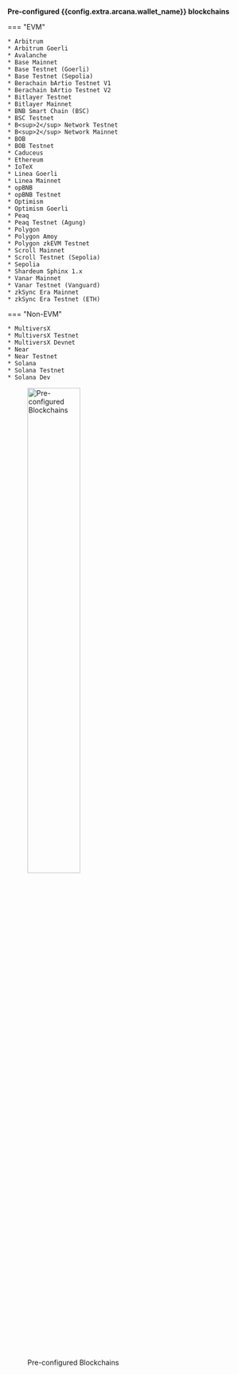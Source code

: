 <!--**Configured Blockchain Networks (Default)**:-->

**Pre-configured {{config.extra.arcana.wallet_name}} blockchains**

=== "EVM"

    * Arbitrum  
    * Arbitrum Goerli 
    * Avalanche 
    * Base Mainnet
    * Base Testnet (Goerli)
    * Base Testnet (Sepolia)
    * Berachain bArtio Testnet V1
    * Berachain bArtio Testnet V2
    * Bitlayer Testnet
    * Bitlayer Mainnet
    * BNB Smart Chain (BSC)
    * BSC Testnet 
    * B<sup>2</sup> Network Testnet
    * B<sup>2</sup> Network Mainnet
    * BOB
    * BOB Testnet
    * Caduceus
    * Ethereum 
    * IoTeX
    * Linea Goerli
    * Linea Mainnet
    * opBNB
    * opBNB Testnet
    * Optimism 
    * Optimism Goerli
    * Peaq
    * Peaq Testnet (Agung)
    * Polygon 
    * Polygon Amoy 
    * Polygon zkEVM Testnet
    * Scroll Mainnet
    * Scroll Testnet (Sepolia)
    * Sepolia
    * Shardeum Sphinx 1.x
    * Vanar Mainnet
    * Vanar Testnet (Vanguard)
    * zkSync Era Mainnet
    * zkSync Era Testnet (ETH)

=== "Non-EVM"

    * MultiversX 
    * MultiversX Testnet
    * MultiversX Devnet 
    * Near 
    * Near Testnet
    * Solana
    * Solana Testnet
    * Solana Dev

<figure markdown="span">
  <img src="{{config.extra.arcana.img_dir}}/an_wallet_default_chain_list.{{config.extra.arcana.img_png}}" alt="Pre-configured Blockchains" width="50%" class="an-screenshots"/>
  <figcaption>Pre-configured Blockchains</figcaption>
</figure>